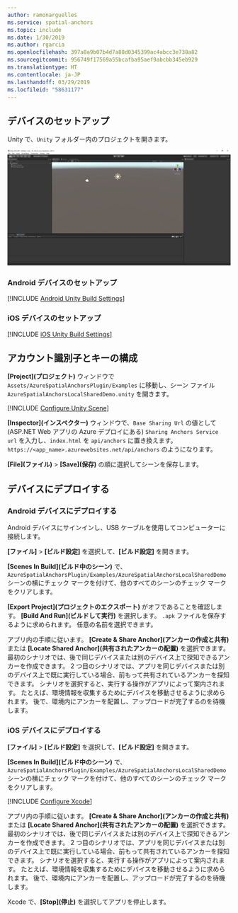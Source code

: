 ```yaml
---
author: ramonarguelles
ms.service: spatial-anchors
ms.topic: include
ms.date: 1/30/2019
ms.author: rgarcia
ms.openlocfilehash: 397a8a9b07b4d7a88d0345399ac4abcc3e738a82
ms.sourcegitcommit: 956749f17569a55bcafba95aef9abcbb345eb929
ms.translationtype: HT
ms.contentlocale: ja-JP
ms.lasthandoff: 03/29/2019
ms.locfileid: "58631177"
---
```

## <a name="set-up-your-device"></a>デバイスのセットアップ

Unity で、`Unity` フォルダー内のプロジェクトを開きます。

![Unity ウィンドウ](./media/spatial-anchors-unity/unity-window.png)

### <a name="set-up-an-android-device"></a>Android デバイスのセットアップ

[!INCLUDE [Android Unity Build Settings](spatial-anchors-unity-android-build-settings.md)]

### <a name="set-up-an-ios-device"></a>iOS デバイスのセットアップ

[!INCLUDE [iOS Unity Build Settings](spatial-anchors-unity-ios-build-settings.md)]

## <a name="configure-the-account-identifier-and-key"></a>アカウント識別子とキーの構成

**[Project]\(プロジェクト\)** ウィンドウで `Assets/AzureSpatialAnchorsPlugin/Examples` に移動し、シーン ファイル `AzureSpatialAnchorsLocalSharedDemo.unity` を開きます。

[!INCLUDE [Configure Unity Scene](spatial-anchors-unity-configure-scene.md)]

**[Inspector]\(インスペクター\)** ウィンドウで、`Base Sharing Url` の値として (ASP.NET Web アプリの Azure デプロイにある) `Sharing Anchors Service url` を入力し、`index.html` を `api/anchors` に置き換えます。 `https://<app_name>.azurewebsites.net/api/anchors` のようになります。

**[File]\(ファイル\)** > **[Save]\(保存\)** の順に選択してシーンを保存します。

## <a name="deploy-to-your-device"></a>デバイスにデプロイする

### <a name="deploy-to-android-device"></a>Android デバイスにデプロイする

Android デバイスにサインインし、USB ケーブルを使用してコンピューターに接続します。

**[ファイル]** > **[ビルド設定]** を選択して、**[ビルド設定]** を開きます。

**[Scenes In Build]\(ビルド中のシーン\)** で、`AzureSpatialAnchorsPlugin/Examples/AzureSpatialAnchorsLocalSharedDemo` シーンの横にチェック マークを付けて、他のすべてのシーンのチェック マークをクリアします。

**[Export Project]\(プロジェクトのエクスポート\)** がオフであることを確認します。 **[Build And Run]\(ビルドして実行\)** を選択します。 `.apk` ファイルを保存するように求められます。 任意の名前を選択できます。

アプリ内の手順に従います。 **[Create & Share Anchor]\(アンカーの作成と共有\)** または **[Locate Shared Anchor]\(共有されたアンカーの配置\)** を選択できます。 最初のシナリオでは、後で同じデバイスまたは別のデバイス上で探知できるアンカーを作成できます。 2 つ目のシナリオでは、アプリを同じデバイスまたは別のデバイス上で既に実行している場合、前もって共有されているアンカーを探知できます。 シナリオを選択すると、実行する操作がアプリによって案内されます。 たとえば、環境情報を収集するためにデバイスを移動させるように求められます。 後で、環境内にアンカーを配置し、アップロードが完了するのを待機します。

### <a name="deploy-to-an-ios-device"></a>iOS デバイスにデプロイする

**[ファイル]** > **[ビルド設定]** を選択して、**[ビルド設定]** を開きます。

**[Scenes In Build]\(ビルド中のシーン\)** で、`AzureSpatialAnchorsPlugin/Examples/AzureSpatialAnchorsLocalSharedDemo` シーンの横にチェック マークを付けて、他のすべてのシーンのチェック マークをクリアします。

[!INCLUDE [Configure Xcode](spatial-anchors-unity-ios-xcode.md)]

アプリ内の手順に従います。 **[Create & Share Anchor]\(アンカーの作成と共有\)** または **[Locate Shared Anchor]\(共有されたアンカーの配置\)** を選択できます。 最初のシナリオでは、後で同じデバイスまたは別のデバイス上で探知できるアンカーを作成できます。 2 つ目のシナリオでは、アプリを同じデバイスまたは別のデバイス上で既に実行している場合、前もって共有されているアンカーを探知できます。 シナリオを選択すると、実行する操作がアプリによって案内されます。 たとえば、環境情報を収集するためにデバイスを移動させるように求められます。 後で、環境内にアンカーを配置し、アップロードが完了するのを待機します。

Xcode で、**[Stop]\(停止\)** を選択してアプリを停止します。
